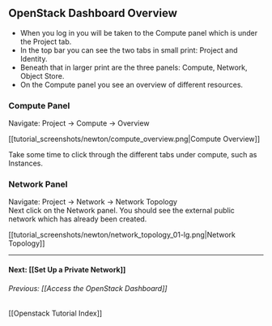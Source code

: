 ## OpenStack Dashboard Overview

   * When you log in you will be taken to the Compute panel which is under the Project tab.
   * In the top bar you can see the two tabs in small print: Project and Identity.
   * Beneath that in larger print are the three panels: Compute, Network, Object Store.
   * On the Compute panel you see an overview of different resources.

### Compute Panel

Navigate: Project -> Compute -> Overview  

[[tutorial_screenshots/newton/compute_overview.png|Compute Overview]]
<!--img src=http://i.imgur.com/ZTK0J5i.png--> 

Take some time to click through the different tabs under compute, such as Instances. 

### Network Panel

Navigate: Project -> Network -> Network Topology   
Next click on the Network panel.  You should see the external public network which has already been created.

<!-- Image out of date
img src=http://i.imgur.com/3pR0ysT.png--> 

[[tutorial_screenshots/newton/network_topology_01-lg.png|Network Topology]]

<!--
### Object Store Panel

Navigate: Project->Object Store->Container  

In future you would use this tab to create Swift object storage for your projects on a need basis.  

<img src=http://i.imgur.com/JIk9zUE.png>   
-->

***
 
#### Next:  [[Set Up a Private Network]]  
###### Previous:  [[Access the OpenStack Dashboard]]   
[[Openstack Tutorial Index]]                     

